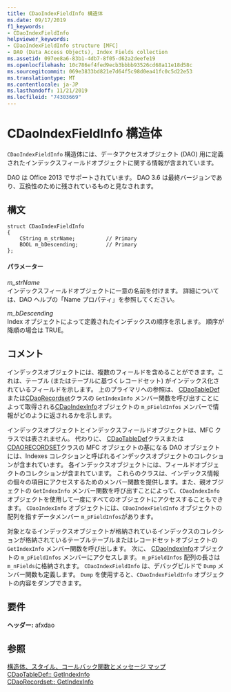 ```yaml
---
title: CDaoIndexFieldInfo 構造体
ms.date: 09/17/2019
f1_keywords:
- CDaoIndexFieldInfo
helpviewer_keywords:
- CDaoIndexFieldInfo structure [MFC]
- DAO (Data Access Objects), Index Fields collection
ms.assetid: 097ee8a6-83b1-4db7-8f05-d62a2deefe19
ms.openlocfilehash: 10c786ef4fed9ecb3bbbb93526cd68a11e18d58c
ms.sourcegitcommit: 069e3833bd821e7d64f5c98d0ea41fc0c5d22e53
ms.translationtype: MT
ms.contentlocale: ja-JP
ms.lasthandoff: 11/21/2019
ms.locfileid: "74303669"
---
```

# <a name="cdaoindexfieldinfo-structure"></a>CDaoIndexFieldInfo 構造体

`CDaoIndexFieldInfo` 構造体には、データアクセスオブジェクト (DAO) 用に定義されたインデックスフィールドオブジェクトに関する情報が含まれています。

DAO は Office 2013 でサポートされています。 DAO 3.6 は最終バージョンであり、互換性のために残されているものと見なされます。

## <a name="syntax"></a>構文

```
struct CDaoIndexFieldInfo
{
    CString m_strName;          // Primary
    BOOL m_bDescending;         // Primary
};
```

#### <a name="parameters"></a>パラメーター

*m_strName*<br/>
インデックスフィールドオブジェクトに一意の名前を付けます。 詳細については、DAO ヘルプの「Name プロパティ」を参照してください。

*m_bDescending*<br/>
Index オブジェクトによって定義されたインデックスの順序を示します。 順序が降順の場合は TRUE。

## <a name="remarks"></a>コメント

インデックスオブジェクトには、複数のフィールドを含めることができます。これは、テーブル (またはテーブルに基づくレコードセット) がインデックス化されているフィールドを示します。 上のプライマリへの参照は、 [CDaoTableDef](../../mfc/reference/cdaotabledef-class.md#getindexinfo)または[CDaoRecordset](../../mfc/reference/cdaorecordset-class.md#getindexinfo)クラスの `GetIndexInfo` メンバー関数を呼び出すことによって取得される[CDaoIndexInfo](../../mfc/reference/cdaoindexinfo-structure.md)オブジェクトの `m_pFieldInfos` メンバーで情報がどのように返されるかを示します。

インデックスオブジェクトとインデックスフィールドオブジェクトは、MFC クラスでは表されません。 代わりに、 [CDaoTableDef](../../mfc/reference/cdaotabledef-class.md)クラスまたは[CDAORECORDSET](../../mfc/reference/cdaorecordset-class.md)クラスの MFC オブジェクトの基になる DAO オブジェクトには、Indexes コレクションと呼ばれるインデックスオブジェクトのコレクションが含まれています。 各インデックスオブジェクトには、フィールドオブジェクトのコレクションが含まれています。 これらのクラスは、インデックス情報の個々の項目にアクセスするためのメンバー関数を提供します。また、親オブジェクトの `GetIndexInfo` メンバー関数を呼び出すことによって、`CDaoIndexInfo` オブジェクトを使用して一度にすべてのオブジェクトにアクセスすることもできます。 `CDaoIndexInfo` オブジェクトには、`CDaoIndexFieldInfo` オブジェクトの配列を指すデータメンバー `m_pFieldInfos`があります。

対象となるインデックスオブジェクトが格納されているインデックスのコレクションが格納されているテーブルテーブルまたはレコードセットオブジェクトの `GetIndexInfo` メンバー関数を呼び出します。 次に、 [CDaoIndexInfo](../../mfc/reference/cdaoindexinfo-structure.md)オブジェクトの `m_pFieldInfos` メンバーにアクセスします。 `m_pFieldInfos` 配列の長さは `m_nFields`に格納されます。 `CDaoIndexFieldInfo` は、デバッグビルドで `Dump` メンバー関数も定義します。 `Dump` を使用すると、`CDaoIndexFieldInfo` オブジェクトの内容をダンプできます。

## <a name="requirements"></a>要件

**ヘッダー:** afxdao

## <a name="see-also"></a>参照

[構造体、スタイル、コールバック関数とメッセージ マップ](../../mfc/reference/structures-styles-callbacks-and-message-maps.md)<br/>
[CDaoTableDef:: GetIndexInfo](../../mfc/reference/cdaotabledef-class.md#getindexinfo)<br/>
[CDaoRecordset:: GetIndexInfo](../../mfc/reference/cdaorecordset-class.md#getindexinfo)
